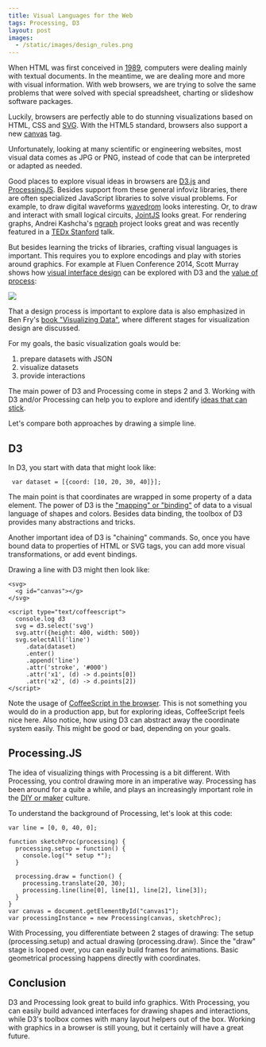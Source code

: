 ```yaml
---
title: Visual Languages for the Web
tags: Processing, D3
layout: post
images:
  - /static/images/design_rules.png
---
```

When HTML was first conceived in [1989](http://en.wikipedia.org/wiki/HTML#Development), computers were dealing mainly with textual documents. In the meantime, we are dealing more and more with visual information. With web browsers, we are trying to solve the same problems that were solved with special spreadsheet, charting or slideshow software packages.

Luckily, browsers are perfectly able to do stunning visualizations based on HTML, CSS and [SVG](http://en.wikipedia.org/wiki/Svg). With the HTML5 standard, browsers also support a new [canvas](http://en.wikipedia.org/wiki/Canvas_element) tag.

Unfortunately, looking at many scientific or engineering websites, most visual data comes as JPG or PNG, instead of code that can be interpreted or adapted as needed.

Good places to explore visual ideas in browsers are [D3.js](http://d3js.org/) and [ProcessingJS](http://processingjs.org/). Besides support from these general infoviz libraries, there are often specialized JavaScript libraries to solve visual problems. For example, to draw digital waveforms [wavedrom](https://github.com/drom/wavedrom) looks interesting. Or, to draw and interact with small logical circuits, [JointJS](http://www.jointjs.com/demos/logic) looks great. For rendering graphs, Andrei Kashcha's [ngraph](https://github.com/anvaka/ngraph) project looks great and was recently featured in a [TEDx Stanford](https://www.youtube.com/watch?v=8CX-Q0gtSp8) talk.

But besides learning the tricks of libraries, crafting visual languages is important. This requires you to explore encodings and play with stories around graphics. For example at Fluen Conference 2014, Scott Murray shows how [visual interface design](https://speakerdeck.com/alignedleft/interface-design-considerations-for-data-visualization) can be explored with D3 and the [value of process](https://www.youtube.com/watch?v=e1HMmLcnpXg):

<img src="{{ page.images[0] }}">

That a design process is important to explore data is also emphasized in Ben Fry's [book "Visualizing Data"](http://shop.oreilly.com/product/9780596514556.do), where different stages for visualization design are discussed.

For my goals, the basic visualization goals would be:

1. prepare datasets with JSON
2. visualize datasets
3. provide interactions

The main power of D3 and Processing come in steps 2 and 3. Working with D3 and/or Processing can help you to explore and identify [ideas that can stick](http://thinkingonthinking.com/the-value-of-iteration/).

Let's compare both approaches by drawing a simple line.

## D3

In D3, you start with data that might look like:

     var dataset = [{coord: [10, 20, 30, 40]}];

The main point is that coordinates are wrapped in some property of a data element. The power of D3 is the ["mapping" or "binding"](http://alignedleft.com/tutorials/d3/binding-data) of data to a visual language of shapes and colors. Besides data binding, the toolbox of D3 provides many abstractions and tricks.

Another important idea of D3 is "chaining" commands. So, once you have bound data to properties of HTML or SVG tags, you can add more visual transformations, or add event bindings.

Drawing a line with D3 might then look like:

    <svg>
      <g id="canvas"></g>
    </svg>
    
    <script type="text/coffeescript">
      console.log d3
      svg = d3.select('svg')
      svg.attr({height: 400, width: 500})
      svg.selectAll('line')
         .data(dataset)
         .enter()
         .append('line')
         .attr('stroke', '#000')
         .attr('x1', (d) -> d.points[0])
         .attr('x2', (d) -> d.points[2])
    </script>

Note the usage of [CoffeeScript in the browser](http://coffeescript.org/#scripts). This is not something you would do in a production app, but for exploring ideas, CoffeeScript feels nice here. Also notice, how using D3 can abstract away the coordinate system easily. This might be good or bad, depending on your goals.

## Processing.JS

The idea of visualizing things with Processing is a bit different. With Processing, you control drawing more in an imperative way. Processing has been around for a quite a while, and plays an increasingly important role in the [DIY or maker](http://en.wikipedia.org/wiki/Maker_culture) culture.

To understand the background of Processing, let's look at this code:

    var line = [0, 0, 40, 0];

    function sketchProc(processing) {
      processing.setup = function() {
        console.log("* setup *");
      }

      processing.draw = function() {
        processing.translate(20, 30);
        processing.line(line[0], line[1], line[2], line[3]);
      }
    }
    var canvas = document.getElementById("canvas1");
    var processingInstance = new Processing(canvas, sketchProc);

With Processing, you differentiate between 2 stages of drawing: The setup (processing.setup) and actual drawing (processing.draw). Since the "draw" stage is looped over, you can easily build frames for animations. Basic geometrical processing happens directly with coordinates.

## Conclusion

D3 and Processing look great to build info graphics. With Processing, you can easily build advanced interfaces for drawing shapes and interactions, while D3's toolbox comes with many layout helpers out of the box. Working with graphics in a browser is still young, but it certainly will have a great future.
